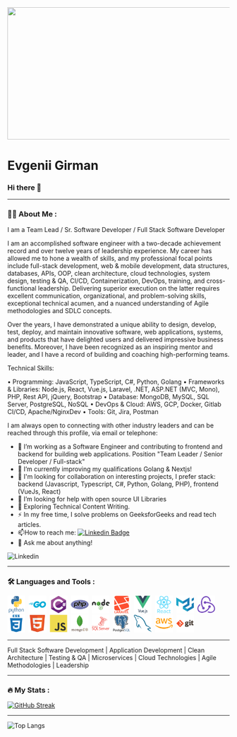 <div align="center">
  <img src="https://media.giphy.com/media/dWesBcTLavkZuG35MI/giphy.gif" width="600" height="300"/>
</div>

# Evgenii Girman

### Hi there 👋

----
### :man_technologist: About Me :

I am a Team Lead / Sr. Software Developer / Full Stack Software Developer

I am an accomplished software engineer with a two-decade achievement record and over twelve years of leadership experience. My career has allowed me to hone a wealth of skills, and my professional focal points include full-stack development, web & mobile development, data structures, databases, APIs, OOP, clean architecture, cloud technologies, system design, testing & QA, CI/CD, Containerization, DevOps, training, and cross-functional leadership. Delivering superior execution on the latter requires excellent communication, organizational, and problem-solving skills, exceptional technical acumen, and a nuanced understanding of Agile methodologies and SDLC concepts.

Over the years, I have demonstrated a unique ability to design, develop, test, deploy, and maintain innovative software, web applications, systems, and products that have delighted users and delivered impressive business benefits. Moreover, I have been recognized as an inspiring mentor and leader, and I have a record of building and coaching high-performing teams.

Technical Skills:

• Programming: JavaScript, TypeScript, C#, Python, Golang
• Frameworks & Libraries: Node.js, React, Vue.js, Laravel, .NET, ASP.NET (MVC, Mono), PHP, Rest API, jQuery, Bootstrap
• Database: MongoDB, MySQL, SQL Server, PostgreSQL, NoSQL
• DevOps & Cloud: AWS, GCP, Docker, Gitlab CI/CD, Apache/NginxDev
• Tools: Git, Jira, Postman

I am always open to connecting with other industry leaders and can be reached through this profile, via email or telephone:

- :telescope: I’m working as a Software Engineer and contributing to frontend and backend for building web applications. Position "Team Leader / Senior Developer / Full-stack"
- 🌱 I’m currently improving my qualifications Golang & Nextjs!
- 👯 I'm looking for collaboration on interesting projects, I prefer stack: backend (Javascript, Typescript, C#, Python, Golang, PHP), frontend (VueJs, React)
- 🤔 I’m looking for help with open source UI Libraries
- :seedling: Exploring Technical Content Writing.
- :zap: In my free time, I solve problems on GeeksforGeeks and read tech articles.
- :mailbox:How to reach me: [![Linkedin Badge](https://img.shields.io/badge/-egirman-blue?style=flat&logo=Linkedin&logoColor=white)](https://www.linkedin.com/in/egirman)
- 💬 Ask me about anything!

<div>
  <img src="https://github.com/evgenii-girman/Evgenii-Girman/blob/main/Linkedin-QRCode.png" title="Linkedin" alt="Linkedin" width="286" height="286" />
</div>

---

### :hammer_and_wrench: Languages and Tools :
<div>
  <img src="https://github.com/devicons/devicon/blob/master/icons/python/python-original-wordmark.svg" title="Python" alt="Python" width="40" height="40"/>&nbsp;
  <img src="https://github.com/devicons/devicon/blob/master/icons/go/go-original-wordmark.svg" title="Golang" alt="Golang" width="40" height="40"/>&nbsp;
  <img src="https://github.com/devicons/devicon/blob/master/icons/csharp/csharp-original.svg" title="C#" alt="C#" width="40" height="40"/>&nbsp;
  <img src="https://github.com/devicons/devicon/blob/master/icons/php/php-original.svg" title="PHP" alt="PHP" width="40" height="40"/>&nbsp;
  <img src="https://github.com/devicons/devicon/blob/master/icons/nodejs/nodejs-original-wordmark.svg" title="NodeJS" alt="NodeJS" width="40" height="40"/>&nbsp;
  <img src="https://github.com/devicons/devicon/blob/master/icons/laravel/laravel-plain-wordmark.svg" title="Laravel" alt="Laravel" width="40" height="40"/>&nbsp;
  <img src="https://github.com/devicons/devicon/blob/master/icons/vuejs/vuejs-original-wordmark.svg" title="VueJs" alt="VueJs" width="40" height="40"/>&nbsp;
  <img src="https://github.com/devicons/devicon/blob/master/icons/react/react-original-wordmark.svg" title="React" alt="React" width="40" height="40"/>&nbsp;
  <img src="https://github.com/devicons/devicon/blob/master/icons/materialui/materialui-original.svg" title="Material UI" alt="Material UI" width="40" height="40"/>&nbsp;
  <img src="https://github.com/devicons/devicon/blob/master/icons/redux/redux-original.svg" title="Redux" alt="Redux " width="40" height="40"/>&nbsp;
  <img src="https://github.com/devicons/devicon/blob/master/icons/css3/css3-plain-wordmark.svg"  title="CSS3" alt="CSS" width="40" height="40"/>&nbsp;
  <img src="https://github.com/devicons/devicon/blob/master/icons/html5/html5-original.svg" title="HTML5" alt="HTML" width="40" height="40"/>&nbsp;
  <img src="https://github.com/devicons/devicon/blob/master/icons/javascript/javascript-original.svg" title="JavaScript" alt="JavaScript" width="40" height="40"/>&nbsp;
  <img src="https://github.com/devicons/devicon/blob/master/icons/mongodb/mongodb-original-wordmark.svg" title="MongoDB"  alt="MongoDB" width="40" height="40"/>&nbsp;
  <img src="https://github.com/devicons/devicon/blob/master/icons/microsoftsqlserver/microsoftsqlserver-plain-wordmark.svg" title="MS SQL Server"  alt="MS SQL Server" width="40" height="40"/>&nbsp;
  <img src="https://github.com/devicons/devicon/blob/master/icons/postgresql/postgresql-original-wordmark.svg" title="PostgreSQL"  alt="PostgreSQL" width="40" height="40"/>&nbsp;
  <img src="https://github.com/devicons/devicon/blob/master/icons/mysql/mysql-original.svg" title="MySQL"  alt="MySQL" width="40" height="40"/>&nbsp;
  <img src="https://github.com/devicons/devicon/blob/master/icons/amazonwebservices/amazonwebservices-plain-wordmark.svg" title="AWS" alt="AWS" width="40" height="40"/>&nbsp;
  <img src="https://github.com/devicons/devicon/blob/master/icons/git/git-original-wordmark.svg" title="Git" **alt="Git" width="40" height="40"/>
</div>

---

Full Stack Software Development | Application Development | Clean Architecture | Testing & QA | Microservices | Cloud Technologies | Agile Methodologies | Leadership


----
### :fire: My Stats :

[![GitHub Streak](http://github-readme-streak-stats.herokuapp.com?user=Evgenii-Girman&theme=dark&background=000000)](https://git.io/streak-stats)

----

![Top Langs](https://github-readme-stats.vercel.app/api/top-langs/?username=Evgenii-Girman&layout=compact&theme=vision-friendly-dark)
